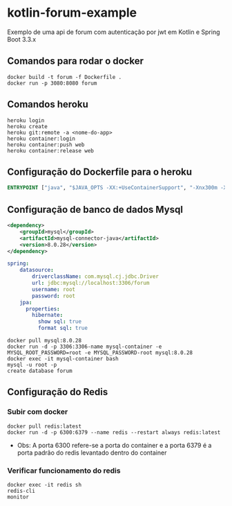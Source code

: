 # kotlin-forum-example
Exemplo de uma api de forum com autenticação por jwt em Kotlin e Spring Boot 3.3.x

## Comandos para rodar o docker

```shell
docker build -t forum -f Dockerfile .
docker run -p 3080:8080 forum
```

## Comandos heroku

```shell
heroku login
heroku create
heroku git:remote -a <nome-do-app>
heroku container:login
heroku container:push web
heroku container:release web
```

## Configuração do Dockerfile para o heroku

```dockerfile
ENTRYPOINT ["java", "$JAVA_OPTS -XX:+UseContainerSupport", "-Xnx300m -Xss512k -XX:CICompilerCount=2", "-Dserver.port=$PORT", "-Dspring.profiles.active=prod", "-jar", "forum.jar"]
```

## Configuração de banco de dados Mysql

```xml
<dependency>
    <groupId>mysql</groupId>
    <artifactId>mysql-connector-java</artifactId>
    <version>8.0.28</version>
</dependency>
```

```yaml
spring:
    datasource:
        driverclassName: com.mysql.cj.jdbc.Driver
        url: jdbc:mysql://localhost:3306/forum
        username: root
        password: root
    jpa:
      properties:
        hibernate:
          show sql: true
          format sql: true
```

```shell
docker pull mysql:8.0.28
docker run -d -p 3306:3306-name mysql-container -e MYSQL_ROOT_PASSWORD=root -e MYSQL_PASSWORD-root mysql:8.0.28
docker exec -it mysql-container bash
mysql -u root -p
create database forum
```

## Configuração do Redis

### Subir com docker

```shell
docker pull redis:latest
docker run -d -p 6300:6379 --name redis --restart always redis:latest
```

* Obs: A porta 6300 refere-se a porta do container e a porta 6379 é a porta padrão do redis levantado dentro do container 

### Verificar funcionamento do redis

```shell
docker exec -it redis sh
redis-cli
monitor
```
